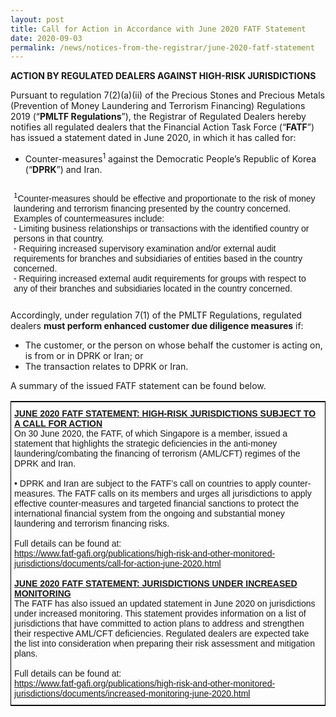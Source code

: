 ```yaml
---
layout: post
title: Call for Action in Accordance with June 2020 FATF Statement
date: 2020-09-03
permalink: /news/notices-from-the-registrar/june-2020-fatf-statement
---
```


**ACTION BY REGULATED DEALERS AGAINST HIGH-RISK JURISDICTIONS**<br>

Pursuant to regulation 7(2)(a)(ii) of the Precious Stones and Precious Metals (Prevention of Money Laundering and Terrorism Financing) Regulations 2019 (“**PMLTF Regulations**”), the Registrar of Regulated Dealers hereby notifies all regulated dealers that the Financial Action Task Force (“**FATF**”) has issued a statement dated in June 2020, in which it has called for:
* Counter-measures<sup>1</sup> against the Democratic People’s Republic of Korea (“**DPRK**”) and Iran.

<table style="border-collapse:collapse;border-spacing:0;border:none" class="tg"><thead><tr><th style="border-style:solid;border-width:0px;font-family:Arial, sans-serif;font-size:14px;font-weight:normal;overflow:hidden;padding:10px 5px;text-align:left;vertical-align:top;word-break:normal">
    <sup>1</sup>Counter-measures should be effective and proportionate to the risk of money laundering and terrorism financing presented by the country concerned. Examples of countermeasures include:<br> 
    - Limiting business relationships or transactions with the identified country or persons in that country.<br>  
    - Requiring increased supervisory examination and/or external audit requirements for branches and subsidiaries of entities based in the country concerned.<br>  
    - Requiring increased external audit requirements for groups with respect to any of their branches and subsidiaries located in the country concerned.<br></th></tr></thead></table>
    
Accordingly, under regulation 7(1) of the PMLTF Regulations, regulated dealers **must perform enhanced customer due diligence measures** if:
* The customer, or the person on whose behalf the customer is acting on, is from or in DPRK or Iran; or
* The transaction relates to DPRK or Iran.

A summary of the issued FATF statement can be found below.
<style type="text/css">
.tg  {border-collapse:collapse;border-spacing:0;border-width:1px;border-style:solid;border-color:black;}
.tg td{font-family:Arial, sans-serif;font-size:14px;padding:10px 5px;border-style:solid;border-width:0px;overflow:hidden;word-break:normal;}
.tg th{font-family:Arial, sans-serif;font-size:14px;font-weight:normal;padding:10px 5px;border-style:solid;border-width:0px;overflow:hidden;word-break:normal;}
.tg .tg-exjp{border-color:#330001;text-align:left;vertical-align:middle}
</style>
<table class="tg">
    <tr>
    <th class="tg-exjp"><span style="font-weight:bold;text-decoration:underline">JUNE 2020 FATF STATEMENT: HIGH-RISK JURISDICTIONS SUBJECT TO A CALL FOR ACTION</span><br>
On 30 June 2020, the FATF, of which Singapore is a member, issued a statement that highlights the strategic deficiencies in the anti-money laundering/combating the financing of terrorism (AML/CFT) regimes of the DPRK and Iran.<br><br>
• DPRK and Iran are subject to the FATF’s call on countries to apply counter-measures. The FATF calls on its members and urges all jurisdictions to apply effective counter-measures and targeted financial sanctions to protect the international financial system from the ongoing and substantial money laundering and terrorism financing risks.<br><br>Full details can be found at:<br><a href="https://www.fatf-gafi.org/publications/high-risk-and-other-monitored-jurisdictions/documents/call-for-action-june-2020.html" target="_blank">https://www.fatf-gafi.org/publications/high-risk-and-other-monitored-jurisdictions/documents/call-for-action-june-2020.html</a><br><br>
<span style="font-weight:bold;text-decoration:underline">JUNE 2020 FATF STATEMENT: JURISDICTIONS UNDER INCREASED MONITORING</span><br>
The FATF has also issued an updated statement in June 2020 on jurisdictions under increased monitoring. This statement provides information on a list of jurisdictions that have committed to action plans to address and strengthen their respective AML/CFT deficiencies. Regulated dealers are expected take the list into consideration when preparing their risk assessment and mitigation plans.<br> <br>Full details can be found at:<br><a href="https://www.fatf-gafi.org/publications/high-risk-and-other-monitored-jurisdictions/documents/increased-monitoring-june-2020.html" target="_blank">https://www.fatf-gafi.org/publications/high-risk-and-other-monitored-jurisdictions/documents/increased-monitoring-june-2020.html</a><br></th>
  </tr>
</table>
